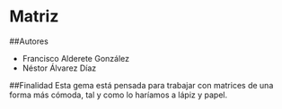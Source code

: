 # Matriz

##Autores
+ Francisco Alderete González
+ Néstor Álvarez Díaz

##Finalidad
Esta gema está pensada para trabajar con matrices de una forma más cómoda, tal y como lo haríamos a lápiz y papel.
